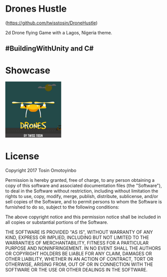 # Drones Hustle
(https://github.com/twisstosin/DroneHustle)

2d Drone flying Game with a Lagos, Nigeria theme.

## #BuildingWithUnity and C#

# Showcase

<div align="left" markdown="1">

<img src="https://github.com/twisstosin/DroneHustle/blob/master/screenshots/drone_photo.jpg" width="35%"/>
</div>


# License

Copyright 2017 Tosin Omotoyinbo

Permission is hereby granted, free of charge, to any person obtaining a copy of this software and associated documentation files (the "Software"), to deal in the Software without restriction, including without limitation the rights to use, copy, modify, merge, publish, distribute, sublicense, and/or sell copies of the Software, and to permit persons to whom the Software is furnished to do so, subject to the following conditions:

The above copyright notice and this permission notice shall be included in all copies or substantial portions of the Software.

THE SOFTWARE IS PROVIDED "AS IS", WITHOUT WARRANTY OF ANY KIND, EXPRESS OR IMPLIED, INCLUDING BUT NOT LIMITED TO THE WARRANTIES OF MERCHANTABILITY, FITNESS FOR A PARTICULAR PURPOSE AND NONINFRINGEMENT. IN NO EVENT SHALL THE AUTHORS OR COPYRIGHT HOLDERS BE LIABLE FOR ANY CLAIM, DAMAGES OR OTHER LIABILITY, WHETHER IN AN ACTION OF CONTRACT, TORT OR OTHERWISE, ARISING FROM, OUT OF OR IN CONNECTION WITH THE SOFTWARE OR THE USE OR OTHER DEALINGS IN THE SOFTWARE.